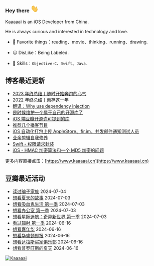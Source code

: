 ### Hey there <img src="https://raw.githubusercontent.com/kaaaaai/kaaaaai/master/images/hvRJCLFzcasrR4ia7z.gif" width="25px">

Kaaaaai is an iOS Developer from China.

He is always curious and interested in technology and love.

- 🕺 Favorite things：reading、movie、thinking、running、drawing.

- 😑 DisLike：Being Labeled.

- 🧰 Skills：`Objective-C`、`Swift`、`Java`.


## 博客最近更新

<!-- blog starts -->
- [2023 年终总结丨随时开始奔跑的心气](https://www.kaaaaai.cn/2024-year-end-review.html)
- [2022 年终总结丨惠存这一年](https://www.kaaaaai.cn/2023-year-end-review.html)
- [翻译：Why use dependency injection](https://www.kaaaaai.cn/translation-why-use-dependency-injection.html)
- [是时候维护一个属于自己的开源库了](https://www.kaaaaai.cn/its-time-to-build-an-open-source-library.html)
- [iOS 端豆瓣开源许可提到的库](https://www.kaaaaai.cn/ios-douban-open-source-license-mentioned-in-the-library.html)
- [推荐几个播客节目](https://www.kaaaaai.cn/recommend-a-few-podcasts.html)
- [iOS 自动化打包上传 AppleStore、fir.im，并发邮件通知测试人员](https://www.kaaaaai.cn/ios-automated-packaging-complicated-by-mail.html)
- [业余剪辑自我修养](https://www.kaaaaai.cn/amateur-clipsself-improvement.html)
- [Swift - 权限请求封装](https://www.kaaaaai.cn/swift-permission-request-tools.html)
- [iOS - HMAC 加密算法和一个 MD5 加密的问题](https://www.kaaaaai.cn/ios-hmac-encryption-and-an-md5-problem.html)
<!-- blog ends -->

更多内容直接点击：[https://www.kaaaaai.cn](https://www.kaaaaai.cn)

## 豆瓣最近活动

<!-- douban starts -->
- [读过骗子家族](https://book.douban.com/subject/36427040/) 2024-07-04
- [想看夏天的故事](http://movie.douban.com/subject/1302675/) 2024-07-03
- [想看吸血鬼生活 第一季](http://movie.douban.com/subject/30122624/) 2024-07-03
- [想看办公室 第一季](http://movie.douban.com/subject/10529476/) 2024-07-03
- [想看星际迷航：奇异新世界 第一季](http://movie.douban.com/subject/35069688/) 2024-07-03
- [看过辐射 第一季](http://movie.douban.com/subject/35128081/) 2024-06-16
- [想看嘉年华](http://movie.douban.com/subject/27019527/) 2024-06-16
- [想看华盛顿邮报](http://movie.douban.com/subject/26990609/) 2024-06-16
- [想看达拉斯买家俱乐部](http://movie.douban.com/subject/1793929/) 2024-06-16
- [想看普罗旺斯的夏天](http://movie.douban.com/subject/25858604/) 2024-06-16
<!-- douban ends -->

[![Kaaaaai](https://github-readme-stats.vercel.app/api/top-langs/?username=kaaaaai&layout=compact)](https://kaaaaai.cn/)


<!-- ## 最近一周编码 -->

<!--
**kaaaaai/kaaaaai** is a ✨ _special_ ✨ repository because its `README.md` (this file) appears on your GitHub profile.
![Kaaaaai's github stats](https://github-readme-stats.vercel.app/api?use

<img align="right" src="https://github.com/kaaaaai/kaaaaai/blob/master/giphy.gif" alt="Illustration of Kaya speaking at a conference with coding bubbles in background" width=400px height=566px/>

Here are some ideas to get you started:

- 🔭 I’m currently working on ...
- 🌱 I’m currently learning ...
- 👯 I’m looking to collaborate on ...
- 🤔 I’m looking for help with ...
- 💬 Ask me about ...
- 📫 How to reach me: ...
- 😄 Pronouns: ...
- ⚡ Fun fact: ...
-->
